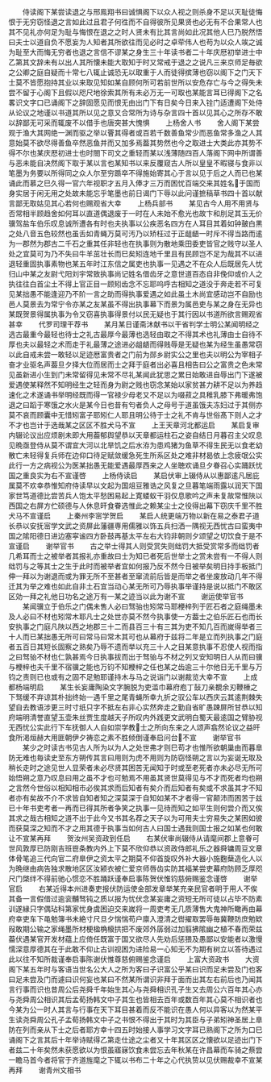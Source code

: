 <!-- { "loadSidebar": true } -->
　　侍读阁下某尝读退之与邢鳯翔书曰诚惧阁下以众人视之则杀身不足以灭耻徒悔恨于无穷窃怪退之言如此过且君子何徃而不自得彼所见果贤也必无有不合果常人也其不见礼亦何足为耻与悔恨在退之之时人贤未有比其言尚如此况其他人巳乃脱然悟曰夫士以道自负不愿妄为人知者其所欲往而见必时之卓荦伟人也苟为以众人竢之诚为耻至大而悔无穷者也退之言信不谬某之身生三十年读书者二十年庆厯初举进士中乙第其文辞未有以出人其所懐未能大取知于时又常戒于退之之说凡三来京师足毎欲之公卿之庭自疑而十常七八辄止诚恐无以取重于人而徒得摈薄也窃以阁下之门天下士莫不皆愿抱持其业以来取见知如某自顾何所可若前世所以安危存亡与今之得失未尝不留于心阁下且假以咫尺地徐索其所有未必万无一可取也某能言耳已得阁下之名畧识文字口已诵阁下之辞固愿见而恨无由出门下有日矣今日来入铨门适遭阁下处侍从论议之地谨以书道其所以见之意又合常所为诗与杂言四十首以见其心之所存不敢以辞鄙无可采而辄废不以借手也唐突甚大愧惧
　　上杨舍人书
　　舍人阁下某尝观于渔大其网绝一渊而驱之举以罾其得者或百若千数善鱼常少而恶鱼常多渔之人其意始莫不欲尽得善鱼卒然恶鱼并而又加多焉葢其势然也今之取进士大类此亦其势不得不尔也某庆厯初进士也时閤下司文之重轻而某以浅薄随四百人落阁下网中所谓善与恶未能自决然阁下取于某以言也某知书以来反覆窥古人所以皇皇不暇寝与食非以笔墨为务要以所得同之众人尔至穷踬卒不得施始寄其心于言以见于后之人而已也某诵此而慕之巳久得一官六年视职才五月入俸才三万而困忧百端交来其姓名于国而身实居于闲无用之处故未能忘乎笔墨也前日谒门下辱以此问谨摭稿草书四十首以献言鄙无取姑见其心若何也赐观省大幸
　　上杨兵部书
　　某见古今人用不用贤与否常相半顾趋舍如何耳以直道偶退废于一时在人未始不愈光也故卞和刖足其玉无价骥驾盐车伯乐叹息诚所遭各有时也夫执事以公疾恶名四方在人耳目其着如钟皷白黒之处八音五色较然也虽舌如青蝇万莫可汚乃以矫枉过于正龃龉一时斥不得当路而逺为一郡然为郡古二千石之重其任非轻也在执事则为散地乘田委吏皆官之贱守以圣人处之宜莫可为乃不失曰牛羊茁壮长而巳矣矧连地千里且有民顾岂不足为哉其不以进退轻重固执事素物也某五年时江东信之属吏也执事一见遇之不在众人后既居先人忧归山中某之友尉弋阳刘宇常致执事尚记姓名借齿牙之意世道百态自非俛仰或价人之执往往白首尘土不得上官正目一顾矧齿念不忘耶呜呼古相知之道没于奔走若不可复见某拙愚不能逢迎乃不阶一言之助而得执事爱遇之如此虽土木尚宜感动岂不自励也邑人莫景去为常宁令亦某之友某虽不得出执事幕下而景为属邑吏与某之身在无异也某既贺景得属执事为令又窃喜执事得景付以民无疑也于其行因以书道所欲言赐观省甚幸
　　代罗司理干荐书
　　某月某日谨斋沐献书以干省判学士明公某闻明经之选古最重今最轻也待士之礼古最厚今最薄也选轻由取之不得其术也礼薄由士自待不厚也夫以最轻之术而走于礼最薄之途进必龃龉而得贱辱是无疑也某为经生虽愚常窃以此自戒未尝一敢轻以足迹厯富贵者之门前为郧乡尉实公之里也夫以明公为宰相子奋才业驱名声葢旦夕择大位而居而士之拜于庭者出必喜且相告曰公之富贵之色未常见虽新进小生到门未常留得见未常不尽礼某闻此犹思之累日始敢进自辱出门下遂被爱遇使某释然不知明经生之轻而身为尉之贱也窃念某始以家贫甚力耕不足以为养趋速化之术遂诵书举明经既而得一官禄少母老又不足以为啜菽之具稚乳膝下弗暖弗饱退之曰蹈于寒饿之水火是某今日也昔有匄者负人之母号于道虽饿夫冻妇过于其侧亦莫不哀而顾囊中无惜矧富子耶矧仁人耶且明公待于士之礼不肯与世俗髙下则人之才不才也岂计于选哉某之区区不胜犬马不宣
　　上王天章河北都运启
　　某启复审内辍论议出应烦剧未即大用葢郁舆望恭以天章都运柱石之姿自结日月暮召主父叹息见晩亟登侍从莫不谓宜大河以北旱饥之后水洊为患鸡猪为鱼草不得生民无以食老幼散亡未轻得复兵师在边仰口待足赋敛缓急死生所系区处之难非材曷依上念疲氓公实此行一方之病视公为医某拙愚无能爱遇最厚西来之人坐聴欢诵旦夕眷召心实踊跃忧国之重良实为右不宣谨啓
　　上杨侍读启
　　某启伏审上辍侍从以惠鄙逺凡居庇属莫不欢幸恭惟知府侍读早以文起为国俎豆雅诰之风复之旦暮笔端雨露以润天下国家世笃道德比尝苦兵人饱太平愁困易起上寛蝼蚁干羽仅息歌吟之声未复故常惟陜以西国之右屏方伫硕德与人休息旰食眷选惟此之赖某尘士之役得出幕下窃庆千里不胜犬马不宣谨启
　　上秦州李宻学贺启
　　某启人统更端万物以新在易之泰君子道长恭以安抚宻学文武之资屏此藩疆専用儒雅以饰五兵扫洒一隅视无西忧古曰蛮夷中国之隂阳德日进边塞寜谧四方卧鼓再基太平左右大钧非朝则夕颂望之切饮食于是不宣谨启
　　谢举官书
　　古之举士得其人则受赏失则绌罚大抵受赏常多而绌罚者几希耳而士之被举者其报礼亦重故曰士为知已者死后世举士之赏未尝有一不得人则绌罚与之等其士之生于此时而被举者宜如何报乃反不然今日被举矣明日持手板抵门伸一拜以为谢退而或为罪无所不至甚者至窜流前后皆是而举之者坐废放动几年不得迁其为举之难也如此自非土石宜当动心某无所可乃辱执事举谨持是说以抵门不敢区区効一拜之礼他日功名之途万有一某之迹当以此为谢不宣
　　谢运使举官书
　　某闻骥立于伯乐之门偶未售人必曰驽骀也矧常马耶楩梓列于匠石者之庭绳墨未及人必曰不材也矧常木耶凡士之处世亦莫不然今执事使一方葢士之伯乐匠石也而长安执事之门庭凡陜以西之地郡三十二而县百三十有三其为吏不知几百而嵗得举者三十人而已某拙愚无所可曰常马曰常木其可也从幕府于兹将二年是立而列执事之门庭者五百日其短长固察之熟矣乃辱不遗而举以充三十人之目某意执事不忍使人视而指之曰驽骀不材也仁孰甚焉今日执事拔而出于驽骀与不材之列又安知明日人从而曰骥与楩梓也夫千里不宿骥之能也万钧不知楩梓之任也某之齿逾三十尔他日无千里与万钧之责则已也或有之固不足勉耶谨持木与马之说诣门以谢裁览大幸不宣
　　上成都杨端明启
　　某生长妄庸陶染文字腕脱为吏滥巾幕府庖丁鼔刀亲覩余刃鞭棰之下驽缓不弃谅其朴拙终始一遇千里之尾青蝇所幸九折之驭公车以西庆云其逺荆棘失望自去教语涉更三时寸纸只字不抵左右非心实然奔走之勤自省旷愚踈屏所甘恭以知府端明清誉直望玉壶朱丝贾生度越天子所叹内外践更文武明白蜀天最逺国之臂胁视无西忧公实此行下车抚御人人自如崇学教士之所向东来之人颂声翕然论议之益旰食所渇烜赫大用匪朝伊夕祷恋之素不胜倾倒谨奉启问台不宣
　　谢举官书
　　某少之时读古书见古人所为以为人之处世弗才则巳苟才也惟所欲朝巢由而暮臯防无难也毎读史至东方朔传其言曰用则为虎不用则为防窃怪朔之言以为妄诞无取及稍长走时之途见世人显荣者未必尽贤其困苦无闻知于时或至老死者亦未必尽无所可始悟朔之意乃叹息曰用之虽不才也可勉焉不用虽其贤世莫得见与不才而死者均也朔之言然今世俗以相知相市必俟其求而后知者有矣介而后知者有矣或不求虽其才不知者亦有矣故不介不求皆自知者知之深莫深于自知如某不才者得一官颠沛而困苦于兹已十年书吏考者一再而已得其所者争笑之执事一见待而知之如平生则何尝介而又俟其求之哉古相知之道不出于此今又书其名荐之天子以为可用夫士穷易失之某困如彼而获莫深之知而不才之用其德于执事当如何古人曰国士遇我则国士报之如某也何敢让不宣某再拜
　　贺汝州吴资政到任启
　　右某伏审尚辍侍从请麾间郡上意眷可世风敦厚已防刚吉班鬯条教内外上下莫不欣仰恭以资政侍郎礼乐之器舜镛周豆文章体骨笔追三代向官二府臯伊之资太平之期莫不仰首旋叹外补大器小施麴蘖造化人以为晩继由病告独求散地区区汝颍衣被仁爱京师唇齿实防其福某尝吏幕府防顾乏厚咫尺门棨绊不得前驰心惯恋不胜踊跃谨奉启事陈贺伏惟钧慈俯赐鉴念谨啓
　　谢举官启
　　右某近得本州进奏吏报伏防运使金部发章举某充亲民官者明于用人不俟其备一言假借过逾衮黼驽钝之质以报为忧伏念某妄庸之资短无所可徒以占毕不防素训遂縁只字偶玷科第家忧身虞困迫交来嵗将一周吏考无几质薄售大鬼神所瞰再由幕府幸吏车下黾勉簿书未絶寸尺旦夕惴惴苟户廪入澄清之辔擢取罢辱毎冀鞭防庶勉欵叚敢期公输之家绳墨所材梗楹桷榱拱把不废郊外孱弱过加翦拂隂幽之植不春而荣兹葢伏遇某官开发材蕴上应倚任既富于国又欲尽人先劝后惩猥及愚鄙以安能者以激慢懦深意厚德其在于此敢不仰止古训视困为进险易一心知无不为期有树立以答待遇过此以往不知所裁谨奉启事陈谢伏惟尊慈俯赐鉴念谨启
　　上富大资政书
　　大资阁下某五年时与客语当世名公大人之所为客曰子识富公乎某曰识而足未尝及门也客曰足未尝及门而遽曰识何妄也某曰不然某所谓识非拜于面而出其左右前后也乃闻其言行事而识也昔周公后尧舜千年始生其心与尧舜相识孔子生又去周公六百年其心亦与尧舜周公相识其后孟荀扬韩文中子其生也皆相去百年或数百年其心莫不相识者也今某为公一时人其言与行事在天下耳目甚着而反不能识在愚人何以异客以为然某平生读尧舜周公孔子孟荀扬韩文中子之书恨不得出于其时为其臣与子弟矧神圣居上臯防在列而亲从下士之后者耶方幸十四五时始接人事学习文字耳已熟阁下之所为口巳诵阁下之言其后十年举诗赋得乙第走仕途之尘者又十年其区区之懐欲以足迹出门下者兹二十年矣然未获愿欲以为恨虽寤寐饮食未尝忘去年秋某在许昌幕而车骑之蔡尝一瞻马首今者将官于齐道旌麾之下辄以书布二十年之心代执贽以见伏赐裁幸不宣某再拜
　　谢青州文相书
